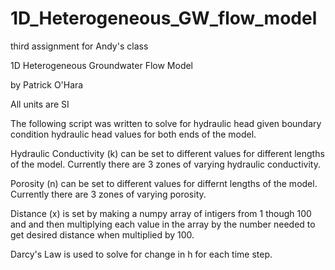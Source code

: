 # 1D_Heterogeneous_GW_flow_model
third assignment for Andy's class

1D Heterogeneous Groundwater Flow Model

by Patrick O'Hara

All units are SI

The following script was written to solve for hydraulic head given boundary 
condition hydraulic head values for both ends of the model. 

Hydraulic Conductivity (k) can be set to different values for different
lengths of the model. Currently there are 3 zones of varying hydraulic
conductivity.

Porosity (n) can be set to different values for differnt lengths of the model.
Currently there are 3 zones of varying porosity.

Distance (x) is set by making a numpy array of intigers from 1 though 100 and 
and then multiplying each value in the array by the number needed to get desired 
distance when multiplied by 100.

Darcy's Law is used to solve for change in h for each time step.
